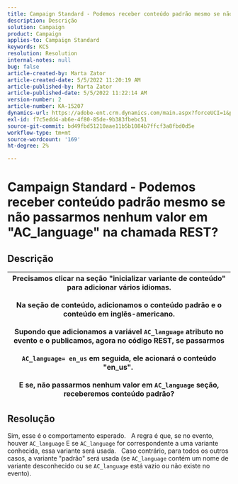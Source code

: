 ```yaml
---
title: Campaign Standard - Podemos receber conteúdo padrão mesmo se não passarmos nenhum valor em "AC_language" na chamada REST?
description: Descrição
solution: Campaign
product: Campaign
applies-to: Campaign Standard
keywords: KCS
resolution: Resolution
internal-notes: null
bug: false
article-created-by: Marta Zator
article-created-date: 5/5/2022 11:20:19 AM
article-published-by: Marta Zator
article-published-date: 5/5/2022 11:22:14 AM
version-number: 2
article-number: KA-15207
dynamics-url: https://adobe-ent.crm.dynamics.com/main.aspx?forceUCI=1&pagetype=entityrecord&etn=knowledgearticle&id=64ef1f53-65cc-ec11-a7b5-6045bd00dbbc
exl-id: f7c5edd4-ab6e-4f80-85de-9b383fbebc51
source-git-commit: bd49fbd51210aae11b5b1084b7ffcf3a8fbd0d5e
workflow-type: tm+mt
source-wordcount: '169'
ht-degree: 2%

---
```


# Campaign Standard - Podemos receber conteúdo padrão mesmo se não passarmos nenhum valor em &quot;AC_language&quot; na chamada REST?

## Descrição



| Precisamos clicar na seção &quot;inicializar variante de conteúdo&quot; para adicionar vários idiomas.<br>   <br>  Na seção de conteúdo, adicionamos o conteúdo padrão e o conteúdo em inglês-americano.<br>   <br>  Supondo que adicionamos a variável `AC_language` atributo no evento e o publicamos, agora no código REST, se passarmos<br><br>  `AC_language= en_us` em seguida, ele acionará o conteúdo &quot;en_us&quot;. <br><br>  E se, não passarmos nenhum valor em `AC_language` seção, receberemos conteúdo padrão? |
| --- |



## Resolução


Sim, esse é o comportamento esperado.
 
A regra é que, se no evento, houver `AC_language` E se `AC_language` for correspondente a uma variante conhecida, essa variante será usada.
 
Caso contrário, para todos os outros casos, a variante &quot;padrão&quot; será usada (se `AC_language` contém um nome de variante desconhecido ou se `AC_language` está vazio ou não existe no evento).
